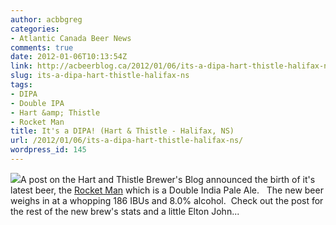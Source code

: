 ```yaml
---
author: acbbgreg
categories:
- Atlantic Canada Beer News
comments: true
date: 2012-01-06T10:13:54Z
link: http://acbeerblog.ca/2012/01/06/its-a-dipa-hart-thistle-halifax-ns/
slug: its-a-dipa-hart-thistle-halifax-ns
tags:
- DIPA
- Double IPA
- Hart &amp; Thistle
- Rocket Man
title: It's a DIPA! (Hart & Thistle - Halifax, NS)
url: /2012/01/06/its-a-dipa-hart-thistle-halifax-ns/
wordpress_id: 145
---
```


[![](http://acbeerblog.ca/wp-content/uploads/2012/01/hartandthistle_logo5.jpg)](http://acbeerblog.ca/wp-content/uploads/2012/01/hartandthistle_logo5.jpg)A post on the Hart and Thistle Brewer's Blog announced the birth of it's latest beer, the [Rocket Man](http://hartandthistle.blogspot.com/2012/01/rocket-man-dipa.html) which is a Double India Pale Ale.   The new beer weighs in at a whopping 186 IBUs and 8.0% alcohol.  Check out the post for the rest of the new brew's stats and a little Elton John...
